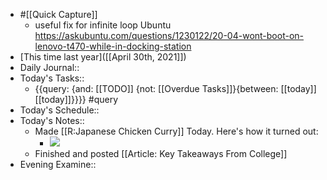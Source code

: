 - #[[Quick Capture]]
    - useful fix for infinite loop Ubuntu https://askubuntu.com/questions/1230122/20-04-wont-boot-on-lenovo-t470-while-in-docking-station
- [This time last year]([[April 30th, 2021]])
- Daily Journal::
- Today's Tasks::
    - {{query: {and: [[TODO]] {not: [[Overdue Tasks]]}{between: [[today]] [[today]]}}}} #query
- Today's Schedule::
- Today's Notes::
    - Made [[R:Japanese Chicken Curry]] Today. Here's how it turned out:
        - ![](https://firebasestorage.googleapis.com/v0/b/firescript-577a2.appspot.com/o/imgs%2Fapp%2Fandyjgao%2FcGw8ZCPdWj?alt=media&token=12675e3b-1af4-44d0-a978-a0093dd79840)
    - Finished and posted [[Article: Key Takeaways From College]]
- Evening Examine::
